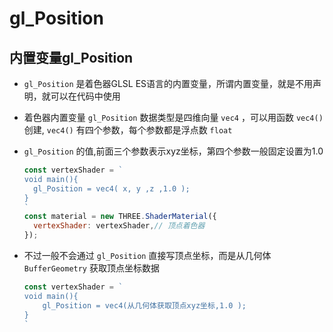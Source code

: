 # gl_Position

## 内置变量gl_Position

+ `gl_Position` 是着色器GLSL ES语言的内置变量，所谓内置变量，就是不用声明，就可以在代码中使用

+ 着色器内置变量 `gl_Position` 数据类型是四维向量 `vec4` ，可以用函数 `vec4()` 创建, `vec4()` 有四个参数，每个参数都是浮点数 `float`

+ `gl_Position` 的值,前面三个参数表示xyz坐标，第四个参数一般固定设置为1.0

  ```js
  const vertexShader = `
  void main(){
    gl_Position = vec4( x, y ,z ,1.0 );
  }
  `
  const material = new THREE.ShaderMaterial({
    vertexShader: vertexShader,// 顶点着色器
  });
  ```

+ 不过一般不会通过 `gl_Position` 直接写顶点坐标，而是从几何体 `BufferGeometry` 获取顶点坐标数据

  ```js
  const vertexShader = `
  void main(){
      gl_Position = vec4(从几何体获取顶点xyz坐标,1.0 );
  }
  `
  ```
